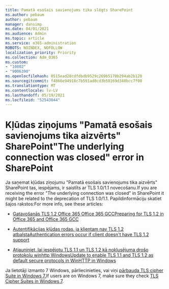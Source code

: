 ```yaml
---
title: Pamatā esošais savienojums tika slēgts SharePoint
ms.author: pebaum
author: pebaum
manager: dansimp
ms.date: 04/01/2021
ms.audience: Admin
ms.topic: article
ms.service: o365-administration
ROBOTS: NOINDEX, NOFOLLOW
localization_priority: Priority
ms.collection: Adm_O365
ms.custom:
- "10802"
- "9006390"
ms.openlocfilehash: 0515ead28cdfdbdb9529c269b5170b294ab2b120
ms.sourcegitcommit: f4866e94918c7b591ad0cd3b58169d340bcc7f00
ms.translationtype: MT
ms.contentlocale: lv-LV
ms.lasthandoff: 05/19/2021
ms.locfileid: "52543044"
---
```

# <a name="the-underlying-connection-was-closed-error-in-sharepoint"></a><span data-ttu-id="3fb5b-102">Kļūdas ziņojums "Pamatā esošais savienojums tika aizvērts" SharePoint</span><span class="sxs-lookup"><span data-stu-id="3fb5b-102">"The underlying connection was closed" error in SharePoint</span></span>

<span data-ttu-id="3fb5b-103">Ja saņemat kļūdas ziņojumu "Pamatā esošais savienojums tika aizvērts" SharePoint tas, iespējams, ir saistīts ar TLS 1.0/1.1 novecošanu.</span><span class="sxs-lookup"><span data-stu-id="3fb5b-103">If you are receiving the error "The underlying connection was closed" in SharePoint it might be related to the deprecation of TLS 1.0/1.1.</span></span> <span data-ttu-id="3fb5b-104">Papildinformāciju skatiet šajos rakstos:</span><span class="sxs-lookup"><span data-stu-id="3fb5b-104">For more info, see these articles:</span></span>

- [<span data-ttu-id="3fb5b-105">Gatavošanās TLS 1.2 Office 365 Office 365 GCC</span><span class="sxs-lookup"><span data-stu-id="3fb5b-105">Preparing for TLS 1.2 in Office 365 and Office 365 GCC</span></span>](/microsoft-365/compliance/prepare-tls-1.2-in-office-365)

- [<span data-ttu-id="3fb5b-106">Autentifikācijas kļūdas rodas, ja klientam nav TLS 1.2 atbalsta</span><span class="sxs-lookup"><span data-stu-id="3fb5b-106">Authentication errors occur if client doesn't have TLS 1.2 support</span></span>](https://review.docs.microsoft.com/sharepoint/troubleshoot/administration/authentication-errors-tls12-support)

- [<span data-ttu-id="3fb5b-107">Atjauniniet, lai iespējotu TLS 1.1 un TLS 1.2 kā noklusējuma drošo protokolu winhttp Windows</span><span class="sxs-lookup"><span data-stu-id="3fb5b-107">Update to enable TLS 1.1 and TLS 1.2 as default secure protocols in WinHTTP in Windows</span></span>](https://support.microsoft.com/topic/update-to-enable-tls-1-1-and-tls-1-2-as-default-secure-protocols-in-winhttp-in-windows-c4bd73d2-31d7-761e-0178-11268bb10392)

<span data-ttu-id="3fb5b-108">Ja lietotāji izmanto 7 Windows, pārliecinieties, vai viņi [pārbauda TLS cipher Suite in Windows 7.](/windows/win32/secauthn/tls-cipher-suites-in-windows-7)</span><span class="sxs-lookup"><span data-stu-id="3fb5b-108">If users are on Windows 7, make sure they check [TLS Cipher Suites in Windows 7](/windows/win32/secauthn/tls-cipher-suites-in-windows-7).</span></span>